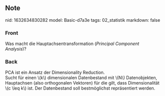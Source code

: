 ## Note
nid: 1632634830282
model: Basic-d7a3e
tags: 02_statistik
markdown: false

### Front
Was macht die Hauptachsentransformation (<i>Principal Component
Analysis</i>)?

### Back
<div>
  PCA ist ein Ansatz der Dimensionality Reduction.
</div>Sucht für einen \(k\) dimensionalen Datenbestand mit \(N\)
Datenobjekten, Hauptachsen (also orthogonalen Vektoren) für die
gilt, dass Dimensionalität \(c \leq k\) ist. Der Datenbestand soll
bestmöglichst repräsentiert werden.
